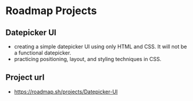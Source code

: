 # Roadmap Projects
## Datepicker UI
- creating a simple datepicker UI using only HTML and CSS. It will not be a functional datepicker.
- practicing positioning, layout, and styling techniques in CSS.
## Project url
- https://roadmap.sh/projects/Datepicker-UI
